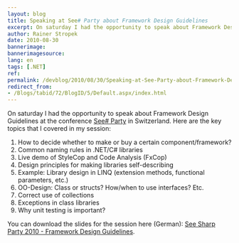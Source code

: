 ```yaml
---
layout: blog
title: Speaking at See# Party about Framework Design Guidelines
excerpt: On saturday I had the opportunity to speak about Framework Design Guidelines at the conference See# Party in Switzerland. Here are the key topics that I covered in my session.
author: Rainer Stropek
date: 2010-08-30
bannerimage: 
bannerimagesource: 
lang: en
tags: [.NET]
ref: 
permalink: /devblog/2010/08/30/Speaking-at-See-Party-about-Framework-Design-Guidelines
redirect_from:
- /Blogs/tabid/72/BlogID/5/Default.aspx/index.html
---
```


<p>On saturday I had the opportunity to speak about Framework Design Guidelines at the conference <a href="http://www.seesharpparty.de/" target="_blank">See# Party</a> in Switzerland. Here are the key topics that I covered in my session:</p><ol>
  <li>How to decide whether to make or buy a certain component/framework?</li>
  <li>Common naming rules in .NET/C# libraries</li>
  <li>Live demo of StyleCop and Code Analysis (FxCop)</li>
  <li>Design principles for making libraries self-describing</li>
  <li>Example: Library design in LINQ (extension methods, functional parameters, etc.)</li>
  <li>OO-Design: Class or structs? How/when to use interfaces? Etc.</li>
  <li>Correct use of collections</li>
  <li>Exceptions in class libraries</li>
  <li>Why unit testing is important?</li>
</ol><p>You can download the slides for the session here (German): <a href="{{site.baseurl}}/content/images/blog/2010/08/See Sharp Party 2010 - Framework Design Guidelines.pdf" target="__blank">See Sharp Party 2010 - Framework Design Guidelines</a>.</p>